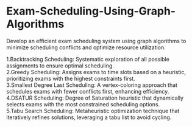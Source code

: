 # Exam-Scheduling-Using-Graph-Algorithms
Develop an efficient exam scheduling system using graph algorithms to minimize scheduling conflicts and optimize resource utilization.<br>

1.Backtracking Scheduling: Systematic exploration of all possible assignments to ensure optimal scheduling. <br>
2.Greedy Scheduling: Assigns exams to time slots based on a heuristic, prioritizing exams with the highest constraints first.<br>
3.Smallest Degree Last Scheduling: A vertex-coloring approach that schedules exams with fewer conflicts first, enhancing efficiency.<br>
4.DSATUR Scheduling: Degree of Saturation heuristic that dynamically selects exams with the most constrained scheduling options.<br>
5.Tabu Search Scheduling: Metaheuristic optimization technique that iteratively refines solutions, leveraging a tabu list to avoid cycling.<br>
